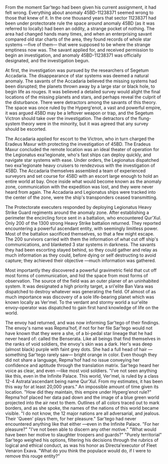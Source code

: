From the moment Sar'tego had been given his current assignment, it had felt wrong. Everything about anomaly 45BD-11238371 seemed wrong to those that knew of it. In the one thousand years that sector 11238371 had been under protectorate rule the space around anomaly 45BD (as it was referred to locally) had been an oddity, a strange pocket of nothing. The area had changed hands many times, and when an enterprising savant compared old star charts of the area, they found records of whole star systems —five of them— that were supposed to be where the strange emptiness now was. The savant applied for, and received permission to begin an investigation, and anomaly 45BD-11238371 was officially designated, and the investigation begun.

At first, the investigation was pursued by the researchers of Segetum Accadaria. The disappearance of star systems was deemed a natural anomaly. The savants of the Accadaria believed the missing systems had been disrupted; the planets thrown away by a large star or black hole, to begin life as rouges. It was believed a detailed survey would alight the final locations of the missing planets and stars, and perhaps reveal the culprit of the disturbance. There were detractors among the savants of this theory. The space was once ruled by the Hyperg'enot, a vast and powerful empire, it was argued 45BD may be a leftover weapon or trap, and the Segetum Victron should take over the investigation. The detractors of the flung-system theory were in the minority, but it was agreed that any survey should be escorted.

The Accadaria applied for escort to the Victron, who in turn charged the Eradeus Maxur with protecting the investigation of 45BD. The Eradeus Maxur concluded the remote location was an ideal theater of operation for the Legionatus exa'legionate, who's fast ships can deploy quickly, and navigate star systems with ease. Under orders, the Legionatus dispatched two exa'legionate heavy cruisers to rendezvous with the investigation of 45BD. The Accadaria themselves assembled a team of experienced surveyors and set course for 45BD with an escort large enough to hold an entire world at bay. Once inside what would become known as the anomaly zone, communication with the expedition was lost, and they were never heard from again. The Accadaria and Legionatus ships were tracked into the center of the zone, were the ship's transponders ceased transmitting.

The Protectorate executers responded by deploying Legionatus Heavy Strike Guard regiments around the anomaly zone. After establishing a perimeter the encircling force sent in a battalion, who encountered Qur'Xul. Only 200 of the 1300 strong Heavy Strike battalion returned. They reported encountering a powerful ascendant entity, with seemingly limitless power. Most of the battalion sacrificed themselves, so that a few might escape. The 200 survivors carried with them the information of what cut off ship's communications, and blanketed 3 star systems in darkness. The savants they had been escorting stayed behind, so they could gather and relay as much information as they could, before dying or self destructing to avoid capture; they achieved their objective —much information was gathered.

Most importantly they discovered a powerful gravimetric field that cut off most forms of communication, and hid the space from most forms of observation. The source of the field was an outer planer of an uninhabited system. It was designated a high priority target, a sri'elite Ban Vara was dispatched to destroy whatever was generating the field. Of almost of as much importance was discovery of a sole life-bearing planet which was known locally as Ver'mel. To the verdant and stormy world a sur'elite envoy-operator was dispatched to gain first hand knowledge of life on the world.

The envoy had returned, and was now informing Sar'tego of their findings. The envoy's name was Repma'hof, if not for her file Sar'tego would not have known that they were a she, of a bi-pedal star lineage that he had never heard of: called the Benserata. Like all beings that find themselves in the ranks of void soldiers, the envoy's skin was a dark. Her's was deep (almost black) purple with faint grey dots. She had a full head of hair —something Sar'tego rarely saw— bright orange in color. Even though they did not share a language, Repma'hof had no issue conveying her confidence and aptitude through the translation matrix. Sar'tego heard her voice as clear, and even —like most void soldiers. "I've not seen anything like this, even in the Infinite Palace. This world, Ver'mel, is ruled by a class 12-4 Astrata'ascendant being name Qur'Xul. From my estimates, it has been this way for at least 20,000 years." An impossible amount of time given its location. "How did they maintain, this empire under Hyperg'enot rule?" Repma'hof placed her data pad down and the image of a blue green world projected into the air next to them. Outlines of all colors traced out to mark borders, and as she spoke, the names of the nations of this world became visible. "I do not know, the 12 major nations are all adversarial, and jealous. Their 'Queen' plays them, for her pleasure." Sar'tego had never encountered anything like that either —even in the Infinite Palace.
"For her pleasure?"
"I've not been able to discern any other motive."
"What would have been her motive to slaughter troopers and guards?"
"Purely territorial"
Sar'tego weighed his options, filtering his decisions through the rubrics of logical and ethical conduct, as was his honor as Directa'executor of Fleet Venaron Exava. "What do you think the populace would do, if I were to remove this rouge entity?"
